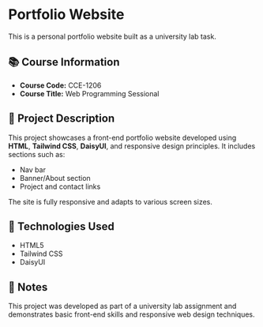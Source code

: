 # Portfolio Website

This is a personal portfolio website built as a university lab task.

## 📚 Course Information
- **Course Code:** CCE-1206  
- **Course Title:** Web Programming Sessional  

## 📝 Project Description
This project showcases a front-end portfolio website developed using **HTML**, **Tailwind CSS**, **DaisyUI**, and responsive design principles. It includes sections such as:
- Nav bar
- Banner/About section
- Project and contact links

The site is fully responsive and adapts to various screen sizes.

## 🔧 Technologies Used
- HTML5  
- Tailwind CSS  
- DaisyUI  

## 📌 Notes
This project was developed as part of a university lab assignment and demonstrates basic front-end skills and responsive web design techniques.
